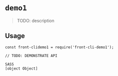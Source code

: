 # `demo1`

> TODO: description

## Usage

```
const front-clidemo1 = require('front-cli-demo1');

// TODO: DEMONSTRATE API
```

```
SASS
[object Object]

```
